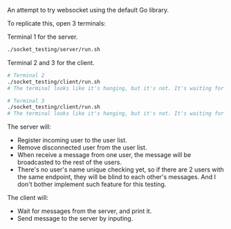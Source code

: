An attempt to try websocket using the default Go library.

To replicate this, open 3 terminals:

Terminal 1 for the server.
```bash
./socket_testing/server/run.sh
```

Terminal 2 and 3 for the client.
```bash
# Terminal 2
./socket_testing/client/run.sh
# The terminal looks like it's hanging, but it's not. It's waiting for user's input. Try typing something then press Enter.
```
```bash
# Terminal 3
./socket_testing/client/run.sh
# The terminal looks like it's hanging, but it's not. It's waiting for user's input. Try typing something then press Enter.
```

The server will:
- Register incoming user to the user list.
- Remove disconnected user from the user list.
- When receive a message from one user, the message will be broadcasted to the rest of the users.
- There's no user's name unique checking yet, so if there are 2 users with the same endpoint, they will be blind to each other's messages. And I don't bother implement such feature for this testing.

The client will:
- Wait for messages from the server, and print it.
- Send message to the server by inputing. 
